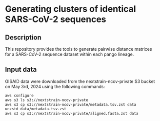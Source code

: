 # Generating clusters of identical SARS-CoV-2 sequences 

## Description
This repository provides the tools to generate pairwise distance matrices for a SARS-CoV-2 sequence dataset within each pango lineage.

## Input data
GISAID data were downloaded from the nextstrain-ncov-private S3 bucket on May 3rd, 2024 using the following commands:
```bash
aws configure
aws s3 ls s3://nextstrain-ncov-private
aws s3 cp s3://nextstrain-ncov-private/metadata.tsv.zst data
unzstd data/metadata.tsv.zst
aws s3 cp s3://nextstrain-ncov-private/aligned.fasta.zst data
```
